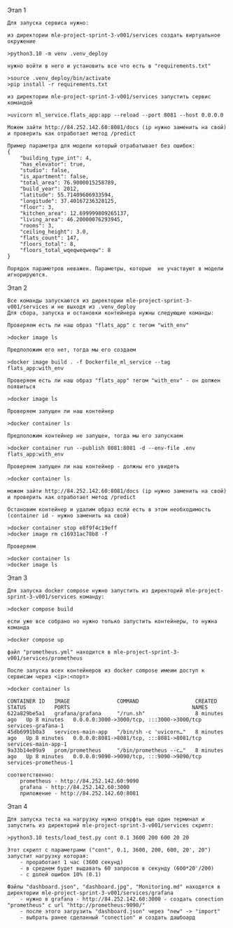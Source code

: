 
Этап 1

    Для запуска сервиса нужно:

    из директории mle-project-sprint-3-v001/services создать виртуальное окружение
    
    >python3.10 -m venv .venv_deploy

    нужно войти в него и установить все что есть в "requirements.txt"
    
    >source .venv_deploy/bin/activate
    >pip install -r requirements.txt

    из директории mle-project-sprint-3-v001/services запустить сервис командой
    
    >uvicorn ml_service.flats_app:app --reload --port 8081 --host 0.0.0.0

    Можем зайти http://84.252.142.60:8081/docs (ip нужно заменить на свой) и проверить как отработает метод /predict

    Пример параметра для модели который отрабатывает без ошибок:
    {
        "building_type_int": 4,
        "has_elevator": true,
        "studio": false,
        "is_apartment": false,
        "total_area": 76.9000015258789,
        "build_year": 2012,
        "latitude": 55.71409606933594,
        "longitude": 37.40167236328125,
        "floor": 3,
        "kitchen_area": 12.699999809265137,
        "living_area": 46.20000076293945,
        "rooms": 3,
        "ceiling_height": 3.0,
        "flats_count": 147,
        "floors_total": 8,
        "floors_total_wqeqweqweqw": 8
    }
    
    Порядок параметров неважен. Параметры, которые  не участвуют в модели игнорируются.


Этап 2

    Все команды запускаются из директории mle-project-sprint-3-v001/services и не выходя из .venv_deploy
    Для сбора, запуска и остановки контейнера нужны следующие команды:

    Проверяем есть ли наш образ "flats_app" с тегом "with_env"
    
    >docker image ls
    
    Предположим его нет, тогда мы его создаем
    
    >docker image build . -f Dockerfile_ml_service --tag flats_app:with_env

    Проверяем есть ли наш образ "flats_app" тегом "with_env" - он должен появиться
    
    >docker image ls

    Проверяем запущен ли наш контейнер
    
    >docker container ls

    Предположим контейнер не запущен, тогда мы его запускаем
    
    >docker container run --publish 8081:8081 -d --env-file .env flats_app:with_env

    Проверяем запущен ли наш контейнер - должны его увидеть
    
    >docker container ls

    можем зайти http://84.252.142.60:8081/docs (ip нужно заменить на свой) и проверить как отработает метод /predict

    Остановим контейнер и удалим образ если есть в этом необходимость (container id - нужно заменить на свой)
    
    >docker container stop e8f9f4c19eff
    >docker image rm c16931ac78b8 -f

    Проверяем
    
    >docker container ls
    >docker image ls


Этап 3

    Для запуска docker compose нужно запустить из директорий mle-project-sprint-3-v001/services команду:
    
    >docker compose build

    если уже все собрано но нужно только запустить контейнеры, то нужна команда
    
    >docker compose up

    файл "prometheus.yml" находится в mle-project-sprint-3-v001/services/prometheus

    После запуска всех контейнеров из docker compose имеим доступ к сервисам через <ip>:<порт>
    
    >docker container ls

    CONTAINER ID   IMAGE               COMMAND                  CREATED         STATUS         PORTS                                       NAMES
    622a829be5a1   grafana/grafana     "/run.sh"                8 minutes ago   Up 8 minutes   0.0.0.0:3000->3000/tcp, :::3000->3000/tcp   services-grafana-1
    45db6991b0a3   services-main-app   "/bin/sh -c 'uvicorn…"   8 minutes ago   Up 8 minutes   0.0.0.0:8081->8081/tcp, :::8081->8081/tcp   services-main-app-1
    9a33b14e09a9   prom/prometheus     "/bin/prometheus --c…"   8 minutes ago   Up 8 minutes   0.0.0.0:9090->9090/tcp, :::9090->9090/tcp   services-prometheus-1

    соответственно:
        prometheus - http://84.252.142.60:9090
        grafana - http://84.252.142.60:3000
        приложение - http://84.252.142.60:8081  


Этап 4

    Для запуска теста на нагрузку нужно открфть еще один терминал и запустить из директорий mle-project-sprint-3-v001/services скрипт:
    
    >python3.10 tests/load_test.py cont 0.1 3600 200 600 20 20
    
    Этот скрипт с параметрами ("cont", 0.1, 3600, 200, 600, 20', 20") запустит нагрузку которая:
        - проработает 1 час (3600 секунд)
        - в среднем будет выдавать 60 запросов в секунду (600*20'/200)
        - с долей ошибок 10% (0.1)
    
    Файлы "dashboard.json", "dashboard.jpg", "Monitoring.md" находятся в директории mle-project-sprint-3-v001/services/grafana
        - нужно в grafana - http://84.252.142.60:3000 - создать conection "prometheus" с url "http://prometheus:9090/"
        - после этого загрузить "dashboard.json" через "new" -> "import"
        - выбрать ранее сделанный "conection" и создать дашбоард